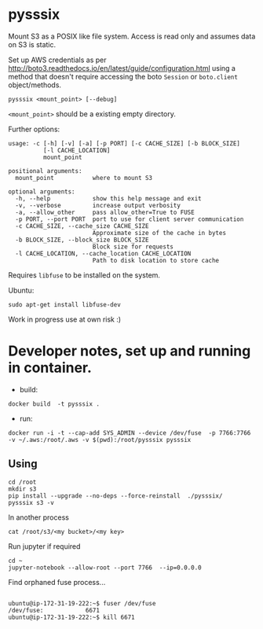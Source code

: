 # pysssix

Mount S3 as a POSIX like file system. Access is read only and assumes data on S3 is static.

Set up AWS credentials as per http://boto3.readthedocs.io/en/latest/guide/configuration.html using a method that doesn't require accessing the boto `Session` or `boto.client` object/methods.

```
pysssix <mount_point> [--debug]
```

`<mount_point>` should be a existing empty directory.

Further options:

```
usage: -c [-h] [-v] [-a] [-p PORT] [-c CACHE_SIZE] [-b BLOCK_SIZE]
          [-l CACHE_LOCATION]
          mount_point

positional arguments:
  mount_point           where to mount S3

optional arguments:
  -h, --help            show this help message and exit
  -v, --verbose         increase output verbosity
  -a, --allow_other     pass allow_other=True to FUSE
  -p PORT, --port PORT  port to use for client server communication
  -c CACHE_SIZE, --cache_size CACHE_SIZE
                        Approximate size of the cache in bytes
  -b BLOCK_SIZE, --block_size BLOCK_SIZE
                        Block size for requests
  -l CACHE_LOCATION, --cache_location CACHE_LOCATION
                        Path to disk location to store cache
```


Requires `libfuse` to be installed on the system. 
 
Ubuntu:
```
sudo apt-get install libfuse-dev
``` 

 
Work in progress use at own risk :)



 # Developer notes, set up and running in container.

 - build: 
 ```
 docker build  -t pysssix .
 ```

 - run:
 ```
 docker run -i -t --cap-add SYS_ADMIN --device /dev/fuse  -p 7766:7766 -v ~/.aws:/root/.aws -v $(pwd):/root/pysssix pysssix
 ```

## Using
```
cd /root
mkdir s3
pip install --upgrade --no-deps --force-reinstall  ./pysssix/
pysssix s3 -v
```

In another process

```
cat /root/s3/<my bucket>/<my key>
```

Run jupyter if required
```
cd ~
jupyter-notebook --allow-root --port 7766  --ip=0.0.0.0 
```


Find orphaned fuse process...
```

ubuntu@ip-172-31-19-222:~$ fuser /dev/fuse
/dev/fuse:            6671
ubuntu@ip-172-31-19-222:~$ kill 6671
````